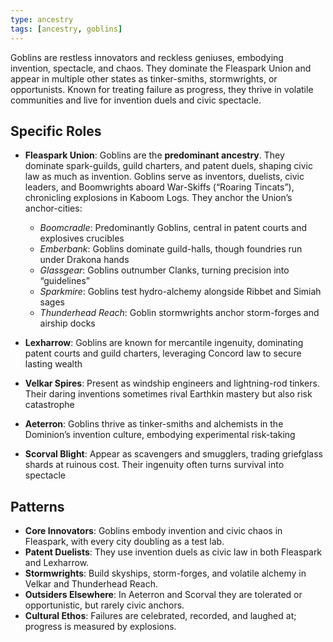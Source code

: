 ```yaml
---
type: ancestry
tags: [ancestry, goblins]
---
```

Goblins are restless innovators and reckless geniuses, embodying invention, spectacle, and chaos. They dominate the Fleaspark Union and appear in multiple other states as tinker-smiths, stormwrights, or opportunists. Known for treating failure as progress, they thrive in volatile communities and live for invention duels and civic spectacle.

## Specific Roles

- **Fleaspark Union**: Goblins are the **predominant ancestry**. They dominate spark-guilds, guild charters, and patent duels, shaping civic law as much as invention. Goblins serve as inventors, duelists, civic leaders, and Boomwrights aboard War-Skiffs (“Roaring Tincats”), chronicling explosions in Kaboom Logs. They anchor the Union’s anchor-cities:  
  - *Boomcradle*: Predominantly Goblins, central in patent courts and explosives crucibles
  - *Emberbank*: Goblins dominate guild-halls, though foundries run under Drakona hands
  - *Glassgear*: Goblins outnumber Clanks, turning precision into “guidelines”
  - *Sparkmire*: Goblins test hydro-alchemy alongside Ribbet and Simiah sages 
  - *Thunderhead Reach*: Goblin stormwrights anchor storm-forges and airship docks

- **Lexharrow**: Goblins are known for mercantile ingenuity, dominating patent courts and guild charters, leveraging Concord law to secure lasting wealth

- **Velkar Spires**: Present as windship engineers and lightning-rod tinkers. Their daring inventions sometimes rival Earthkin mastery but also risk catastrophe

- **Aeterron**: Goblins thrive as tinker-smiths and alchemists in the Dominion’s invention culture, embodying experimental risk-taking

- **Scorval Blight**: Appear as scavengers and smugglers, trading griefglass shards at ruinous cost. Their ingenuity often turns survival into spectacle

## Patterns
- **Core Innovators**: Goblins embody invention and civic chaos in Fleaspark, with every city doubling as a test lab.  
- **Patent Duelists**: They use invention duels as civic law in both Fleaspark and Lexharrow.  
- **Stormwrights**: Build skyships, storm-forges, and volatile alchemy in Velkar and Thunderhead Reach.  
- **Outsiders Elsewhere**: In Aeterron and Scorval they are tolerated or opportunistic, but rarely civic anchors.  
- **Cultural Ethos**: Failures are celebrated, recorded, and laughed at; progress is measured by explosions.  
